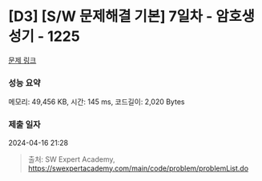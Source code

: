 # [D3] [S/W 문제해결 기본] 7일차 - 암호생성기 - 1225 

[문제 링크](https://swexpertacademy.com/main/code/problem/problemDetail.do?contestProbId=AV14uWl6AF0CFAYD) 

### 성능 요약

메모리: 49,456 KB, 시간: 145 ms, 코드길이: 2,020 Bytes

### 제출 일자

2024-04-16 21:28



> 출처: SW Expert Academy, https://swexpertacademy.com/main/code/problem/problemList.do